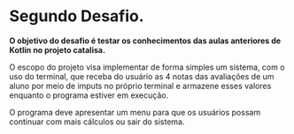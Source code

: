 <h1><strong>Segundo Desafio.</strong></h1>
<strong>O objetivo do desafio é testar os conhecimentos das aulas anteriores de Kotlin no projeto catalisa.</strong>

O escopo do projeto visa implementar de forma simples um sistema, com o uso do terminal, que receba do usuário as 4 notas das avaliações de um aluno por meio de imputs no próprio terminal e armazene esses valores enquanto o programa estiver em execução.

O programa deve apresentar um menu para que os usuários possam continuar com mais cálculos ou sair do sistema.
